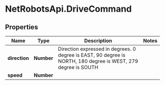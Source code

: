 # NetRobotsApi.DriveCommand

## Properties
Name | Type | Description | Notes
------------ | ------------- | ------------- | -------------
**direction** | **Number** | Direction expressed in degrees. 0 degree is EAST, 90 degree is NORTH, 180 degree is WEST, 279 degree is SOUTH | 
**speed** | **Number** |  | 


